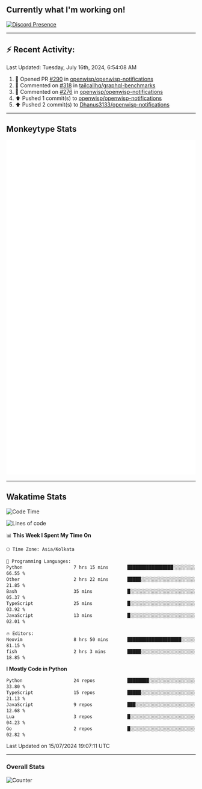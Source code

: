 ## Currently what I'm working on!
[![Discord Presence](https://lanyard.cnrad.dev/api/534981034400284712)](https://discord.com/users/534981034400284712)

---

## :zap: Recent Activity:
<!--RECENT_ACTIVITY:last_update-->
Last Updated: Tuesday, July 16th, 2024, 6:54:08 AM
<!--RECENT_ACTIVITY:last_update_end-->
<!--RECENT_ACTIVITY:start-->
1. 💪 Opened PR [#290](https://github.com/openwisp/openwisp-notifications/pull/290) in [openwisp/openwisp-notifications](https://github.com/openwisp/openwisp-notifications)<br>
2. 💬 Commented on [#318](https://github.com/tailcallhq/graphql-benchmarks/issues/318#issuecomment-2219916271) in [tailcallhq/graphql-benchmarks](https://github.com/tailcallhq/graphql-benchmarks)<br>
3. 💬 Commented on [#276](https://github.com/openwisp/openwisp-notifications/pull/276#discussion_r1671600486) in [openwisp/openwisp-notifications](https://github.com/openwisp/openwisp-notifications)<br>
4. ⬆️ Pushed 1 commit(s) to [openwisp/openwisp-notifications](https://github.com/openwisp/openwisp-notifications)<br>
5. ⬆️ Pushed 2 commit(s) to [Dhanus3133/openwisp-notifications](https://github.com/Dhanus3133/openwisp-notifications)<br>
<!--RECENT_ACTIVITY:end-->

---

## Monkeytype Stats
<a href="https://monkeytype.com/profile/dhanus">
  <img src="https://raw.githubusercontent.com/Dhanus3133/Dhanus3133/monkeytype/monkeytype-lbpb.svg" alt="Monkeytype Profile" />
</a>

---

## Wakatime Stats
<!--START_SECTION:waka-->
![Code Time](http://img.shields.io/badge/Code%20Time-2%2C015%20hrs%208%20mins-blue)

![Lines of code](https://img.shields.io/badge/From%20Hello%20World%20I%27ve%20Written-5.6%20million%20lines%20of%20code-blue)

📊 **This Week I Spent My Time On** 

```text
🕑︎ Time Zone: Asia/Kolkata

💬 Programming Languages: 
Python                   7 hrs 15 mins       █████████████████░░░░░░░░   66.55 % 
Other                    2 hrs 22 mins       █████░░░░░░░░░░░░░░░░░░░░   21.85 % 
Bash                     35 mins             █░░░░░░░░░░░░░░░░░░░░░░░░   05.37 % 
TypeScript               25 mins             █░░░░░░░░░░░░░░░░░░░░░░░░   03.92 % 
JavaScript               13 mins             █░░░░░░░░░░░░░░░░░░░░░░░░   02.01 % 

🔥 Editors: 
Neovim                   8 hrs 50 mins       ████████████████████░░░░░   81.15 % 
fish                     2 hrs 3 mins        █████░░░░░░░░░░░░░░░░░░░░   18.85 % 
```

**I Mostly Code in Python** 

```text
Python                   24 repos            ████████░░░░░░░░░░░░░░░░░   33.80 % 
TypeScript               15 repos            █████░░░░░░░░░░░░░░░░░░░░   21.13 % 
JavaScript               9 repos             ███░░░░░░░░░░░░░░░░░░░░░░   12.68 % 
Lua                      3 repos             █░░░░░░░░░░░░░░░░░░░░░░░░   04.23 % 
Go                       2 repos             █░░░░░░░░░░░░░░░░░░░░░░░░   02.82 % 
```




 Last Updated on 15/07/2024 19:07:11 UTC
<!--END_SECTION:waka-->
---

### Overall Stats

<img src="https://moe-counter.glitch.me/get/@Dhanus3133?theme=asoul" alt="Counter" />
